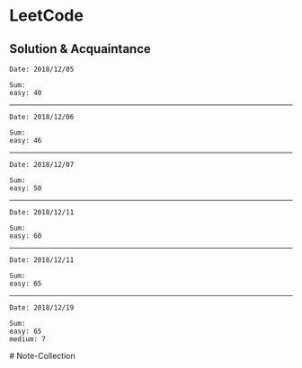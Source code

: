 # LeetCode
Solution & Acquaintance
---
```
Date: 2018/12/05

Sum:
easy: 40
```
---
```
Date: 2018/12/06

Sum:
easy: 46
```
---
```
Date: 2018/12/07

Sum:
easy: 50
```
---
```
Date: 2018/12/11

Sum:
easy: 60
```
---
```
Date: 2018/12/11

Sum:
easy: 65
```
---
```
Date: 2018/12/19

Sum:
easy: 65
medium: 7
```
#   N o t e - C o l l e c t i o n  
 
